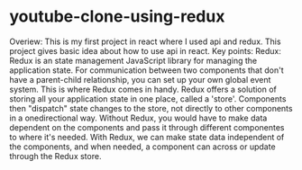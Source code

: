 # youtube-clone-using-redux
Overiew:
This is my first project in react where I used api and redux. This project gives basic idea about how to use api in react. 
Key points:
Redux: Redux is an state management JavaScript library for managing the application state.
For communication between two components that don't have a parent-child relationship, you can set up your own global event system.
This is where Redux comes in handy. Redux offers a solution of storing all your application state in one place, called a 'store'. Components then "dispatch" state changes to the store, not directly to other components in a onedirectional way.
Without Redux, you would have to make data dependent on the components and pass it through different componentes to where it's needed.
With Redux, we can make state data independent of the components, and when needed, a component can across or update through the Redux store.
